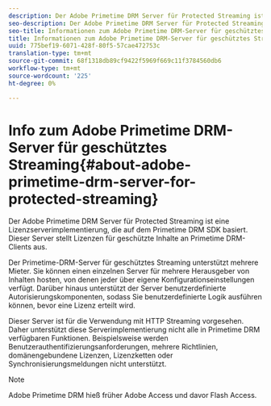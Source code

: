 ```yaml
---
description: Der Adobe Primetime DRM Server für Protected Streaming ist eine Lizenzserverimplementierung, die auf dem Primetime DRM SDK basiert. Dieser Server stellt Lizenzen für geschützte Inhalte an Primetime DRM-Clients aus.
seo-description: Der Adobe Primetime DRM Server für Protected Streaming ist eine Lizenzserverimplementierung, die auf dem Primetime DRM SDK basiert. Dieser Server stellt Lizenzen für geschützte Inhalte an Primetime DRM-Clients aus.
seo-title: Informationen zum Adobe Primetime DRM-Server für geschütztes Streaming
title: Informationen zum Adobe Primetime DRM-Server für geschütztes Streaming
uuid: 775bef19-6071-428f-80f5-57cae472753c
translation-type: tm+mt
source-git-commit: 68f1318db89cf9422f5969f669c11f3784560db6
workflow-type: tm+mt
source-wordcount: '225'
ht-degree: 0%

---
```



# Info zum Adobe Primetime DRM-Server für geschütztes Streaming{#about-adobe-primetime-drm-server-for-protected-streaming}

Der Adobe Primetime DRM Server für Protected Streaming ist eine Lizenzserverimplementierung, die auf dem Primetime DRM SDK basiert. Dieser Server stellt Lizenzen für geschützte Inhalte an Primetime DRM-Clients aus.

Der Primetime-DRM-Server für geschütztes Streaming unterstützt mehrere Mieter. Sie können einen einzelnen Server für mehrere Herausgeber von Inhalten hosten, von denen jeder über eigene Konfigurationseinstellungen verfügt. Darüber hinaus unterstützt der Server benutzerdefinierte Autorisierungskomponenten, sodass Sie benutzerdefinierte Logik ausführen können, bevor eine Lizenz erteilt wird.

Dieser Server ist für die Verwendung mit HTTP Streaming vorgesehen. Daher unterstützt diese Serverimplementierung nicht alle in Primetime DRM verfügbaren Funktionen. Beispielsweise werden Benutzerauthentifizierungsanforderungen, mehrere Richtlinien, domänengebundene Lizenzen, Lizenzketten oder Synchronisierungsmeldungen nicht unterstützt.

>[!NOTE]
>
>Adobe Primetime DRM hieß früher Adobe Access und davor Flash Access.

